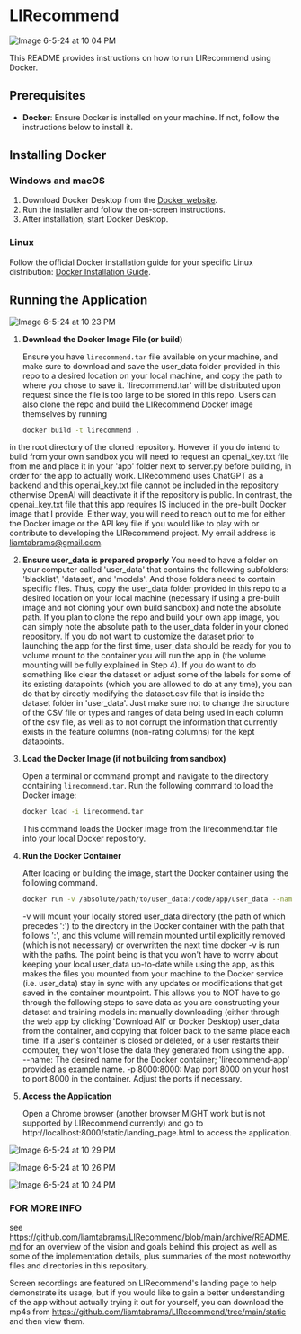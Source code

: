 # LIRecommend

![Image 6-5-24 at 10 04 PM](https://github.com/liamtabrams/LIRecommend/assets/34357178/4267a5b6-a478-443d-b802-f0d7652b785d)

This README provides instructions on how to run LIRecommend using Docker.

## Prerequisites

- **Docker**: Ensure Docker is installed on your machine. If not, follow the instructions below to install it.

## Installing Docker

### Windows and macOS

1. Download Docker Desktop from the [Docker website](https://www.docker.com/products/docker-desktop).
2. Run the installer and follow the on-screen instructions.
3. After installation, start Docker Desktop.

### Linux

Follow the official Docker installation guide for your specific Linux distribution: [Docker Installation Guide](https://docs.docker.com/engine/install/).

## Running the Application

![Image 6-5-24 at 10 23 PM](https://github.com/liamtabrams/LIRecommend/assets/34357178/01f75293-7e37-41d2-ba1a-8e0c2d23492a)

1. **Download the Docker Image File (or build)**

   Ensure you have `lirecommend.tar` file available on your machine, and make sure to download and save the user_data folder provided in this repo to a desired location on your local machine, and copy the path to where you chose to save it. 'lirecommend.tar' will be distributed upon request since the file is too large to be stored in this repo. Users can also clone the repo and build the LIRecommend Docker image themselves by running
   ```bash
   docker build -t lirecommend .
   ```
in the root directory of the cloned repository. However if you do intend to build from your own sandbox you will need to request an openai_key.txt file from me and place it in your 'app' folder next to server.py before building, in order for the app to actually work. LIRecommend uses ChatGPT as a backend and this openai_key.txt file cannot be included in the repository otherwise OpenAI will deactivate it if the repository is public. In contrast, the openai_key.txt file that this app requires IS included in the pre-built Docker image that I provide. Either way, you will need to reach out to me for either the Docker image or the API key file if you would like to play with or contribute to developing the LIRecommend project. My email address is liamtabrams@gmail.com.

2. **Ensure user_data is prepared properly**
   You need to have a folder on your computer called 'user_data' that contains the following subfolders: 'blacklist', 'dataset', and 'models'. And those folders need to contain specific files. Thus, copy the user_data folder provided in this repo to a desired location on your local machine (necessary if using a pre-built image and not cloning your own build sandbox) and note the absolute path. If you plan to clone the repo and build your own app image, you can simply note the absolute path to the user_data folder in your cloned repository. If you do not want to customize the dataset prior to launching the app for the first time, user_data should be ready for you to volume mount to the container you will run the app in (the volume mounting will be fully explained in Step 4). If you do want to do something like clear the dataset or adjust some of the labels for some of its existing datapoints (which you are allowed to do at any time), you can do that by directly modifying the dataset.csv file that is inside the dataset folder in 'user_data'. Just make sure not to change the structure of the CSV file or types and ranges of data being used in each column of the csv file, as well as to not corrupt the information that currently exists in the feature columns (non-rating columns) for the kept datapoints.   

3. **Load the Docker Image (if not building from sandbox)**

   Open a terminal or command prompt and navigate to the directory containing `lirecommend.tar`. Run the following command to load the Docker image:

   ```bash
   docker load -i lirecommend.tar
   ```

   This command loads the Docker image from the lirecommend.tar file into your local Docker repository.

4. **Run the Docker Container**

   After loading or building the image, start the Docker container using the following command.

   ```bash
   docker run -v /absolute/path/to/user_data:/code/app/user_data --name lirecommend-app -p 8000:8000 lirecommend
   ```
   -v will mount your locally stored user_data directory (the path of which precedes ':') to the directory in the Docker container with the path that follows ':', and this volume will remain mounted until explicitly removed (which is not necessary) or overwritten the next time docker -v is run with the paths. The point being is that you won't have to worry about keeping your local user_data up-to-date while using the app, as this makes the files you mounted from your machine to the Docker service (i.e. user_data) stay in sync with any updates or modifications that get saved in the container mountpoint. This allows you to NOT have to go through the following steps to save data as you are constructing your dataset and training models in: manually downloading (either through the web app by clicking 'Download All' or Docker Desktop) user_data from the container, and copying that folder back to the same place each time. If a user's container is closed or deleted, or a user restarts their computer, they won't lose the data they generated from using the app.   
   --name: The desired name for the Docker container; 'lirecommend-app' provided as example name. 
   -p 8000:8000: Map port 8000 on your host to port 8000 in the container. Adjust the ports if necessary.

5. **Access the Application**

    Open a Chrome browser (another browser MIGHT work but is not supported by LIRecommend currently) and go to http://localhost:8000/static/landing_page.html to access the application.

![Image 6-5-24 at 10 29 PM](https://github.com/liamtabrams/LIRecommend/assets/34357178/86296cae-4c3f-442d-b643-62bbfcd1fe18)

![Image 6-5-24 at 10 26 PM](https://github.com/liamtabrams/LIRecommend/assets/34357178/654d36a2-77b4-49e6-af7a-bfe5eb592f2c)

![Image 6-5-24 at 10 24 PM](https://github.com/liamtabrams/LIRecommend/assets/34357178/58976bfb-19fd-4e0f-adff-0810a13a32cf)

### FOR MORE INFO ###

see https://github.com/liamtabrams/LIRecommend/blob/main/archive/README.md for an overview of the vision and goals behind this project as well as some of the implementation details, plus summaries of the most noteworthy files and directories in this repository. 
   
Screen recordings are featured on LIRecommend's landing page to help demonstrate its usage, but if you would like to gain a better understanding of the app without actually trying it out for yourself, you can download the mp4s from https://github.com/liamtabrams/LIRecommend/tree/main/static and then view them.
